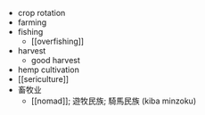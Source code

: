 - crop rotation
- farming
- fishing
    - [[overfishing]]
- harvest
    - good harvest
- hemp cultivation
- [[sericulture]]
- 畜牧业
    - [[nomad]]; 遊牧民族; 騎馬民族 (kiba minzoku)
